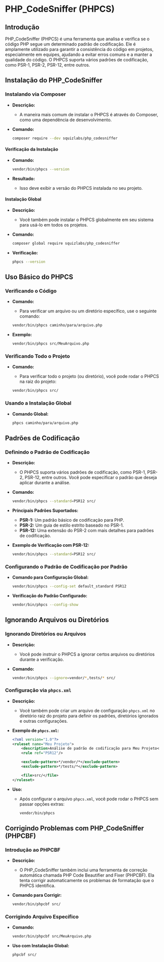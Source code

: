 # PHP_CodeSniffer (PHPCS)

## Introdução

PHP_CodeSniffer (PHPCS) é uma ferramenta que analisa e verifica se o código PHP segue um determinado padrão de codificação. Ele é amplamente utilizado para garantir a consistência do código em projetos, especialmente em equipes, ajudando a evitar erros comuns e a manter a qualidade do código. O PHPCS suporta vários padrões de codificação, como PSR-1, PSR-2, PSR-12, entre outros.

## Instalação do PHP_CodeSniffer

### Instalando via Composer

- **Descrição:** 
  - A maneira mais comum de instalar o PHPCS é através do Composer, como uma dependência de desenvolvimento.

- **Comando:**
  ```bash
  composer require --dev squizlabs/php_codesniffer
  ```

#### Verificação da Instalação

- **Comando:**
  ```bash
  vendor/bin/phpcs --version
  ```

- **Resultado:** 
  - Isso deve exibir a versão do PHPCS instalada no seu projeto.

#### Instalação Global

- **Descrição:** 
  - Você também pode instalar o PHPCS globalmente em seu sistema para usá-lo em todos os projetos.

- **Comando:**
  ```bash
  composer global require squizlabs/php_codesniffer
  ```

- **Verificação:**
  ```bash
  phpcs --version
  ```

## Uso Básico do PHPCS

### Verificando o Código

- **Comando:**
  - Para verificar um arquivo ou um diretório específico, use o seguinte comando:
  
  ```bash
  vendor/bin/phpcs caminho/para/arquivo.php
  ```

- **Exemplo:**
  ```bash
  vendor/bin/phpcs src/MeuArquivo.php
  ```

### Verificando Todo o Projeto

- **Comando:**
  - Para verificar todo o projeto (ou diretório), você pode rodar o PHPCS na raiz do projeto:

  ```bash
  vendor/bin/phpcs src/
  ```

### Usando a Instalação Global

- **Comando Global:**
  ```bash
  phpcs caminho/para/arquivo.php
  ```

## Padrões de Codificação

### Definindo o Padrão de Codificação

- **Descrição:** 
  - O PHPCS suporta vários padrões de codificação, como PSR-1, PSR-2, PSR-12, entre outros. Você pode especificar o padrão que deseja aplicar durante a análise.

- **Comando:**
  ```bash
  vendor/bin/phpcs --standard=PSR12 src/
  ```

- **Principais Padrões Suportados:**
  - **PSR-1:** Um padrão básico de codificação para PHP.
  - **PSR-2:** Um guia de estilo estrito baseado no PSR-1.
  - **PSR-12:** Uma extensão do PSR-2 com mais detalhes para padrões de codificação.

- **Exemplo de Verificação com PSR-12:**
  ```bash
  vendor/bin/phpcs --standard=PSR12 src/
  ```

### Configurando o Padrão de Codificação por Padrão

- **Comando para Configuração Global:**
  ```bash
  vendor/bin/phpcs --config-set default_standard PSR12
  ```

- **Verificação do Padrão Configurado:**
  ```bash
  vendor/bin/phpcs --config-show
  ```

## Ignorando Arquivos ou Diretórios

### Ignorando Diretórios ou Arquivos

- **Descrição:** 
  - Você pode instruir o PHPCS a ignorar certos arquivos ou diretórios durante a verificação.

- **Comando:**
  ```bash
  vendor/bin/phpcs --ignore=vendor/*,tests/* src/
  ```

### Configuração via `phpcs.xml`

- **Descrição:** 
  - Você também pode criar um arquivo de configuração `phpcs.xml` no diretório raiz do projeto para definir os padrões, diretórios ignorados e outras configurações.

- **Exemplo de `phpcs.xml`:**
  ```xml
  <?xml version="1.0"?>
  <ruleset name="Meu Projeto">
      <description>Análise de padrão de codificação para Meu Projeto</description>
      <rule ref="PSR12"/>

      <exclude-pattern>*/vendor/*</exclude-pattern>
      <exclude-pattern>*/tests/*</exclude-pattern>

      <file>src/</file>
  </ruleset>
  ```

- **Uso:**
  - Após configurar o arquivo `phpcs.xml`, você pode rodar o PHPCS sem passar opções extras:
    ```bash
    vendor/bin/phpcs
    ```

## Corrigindo Problemas com PHP_CodeSniffer (PHPCBF)

### Introdução ao PHPCBF

- **Descrição:** 
  - O PHP_CodeSniffer também inclui uma ferramenta de correção automática chamada PHP Code Beautifier and Fixer (PHPCBF). Ela tenta corrigir automaticamente os problemas de formatação que o PHPCS identifica.

- **Comando para Corrigir:**
  ```bash
  vendor/bin/phpcbf src/
  ```

### Corrigindo Arquivo Específico

- **Comando:**
  ```bash
  vendor/bin/phpcbf src/MeuArquivo.php
  ```

- **Uso com Instalação Global:**
  ```bash
  phpcbf src/
  ```

